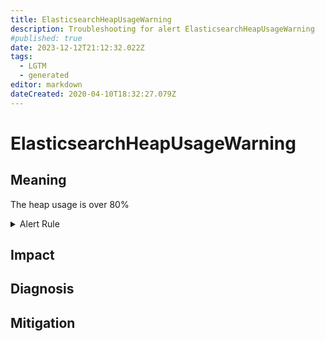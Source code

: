 ```yaml
---
title: ElasticsearchHeapUsageWarning
description: Troubleshooting for alert ElasticsearchHeapUsageWarning
#published: true
date: 2023-12-12T21:12:32.022Z
tags: 
  - LGTM
  - generated
editor: markdown
dateCreated: 2020-04-10T18:32:27.079Z
---
```


# ElasticsearchHeapUsageWarning

## Meaning
[//]: # "Short paragraph that explains what the alert means"
The heap usage is over 80%

<details>
  <summary>Alert Rule</summary>

{{% rule "elasticsearch/prometheus-community-elasticsearch-exporter.yml" "ElasticsearchHeapUsageWarning" %}}

{{% comment %}}

```yaml
alert: ElasticsearchHeapUsageWarning
expr: (elasticsearch_jvm_memory_used_bytes{area="heap"} / elasticsearch_jvm_memory_max_bytes{area="heap"}) * 100 > 80
for: 2m
labels:
    severity: warning
annotations:
    summary: Elasticsearch Heap Usage warning (instance {{ $labels.instance }})
    description: |-
        The heap usage is over 80%
          VALUE = {{ $value }}
          LABELS = {{ $labels }}
    runbook: https://github.com/srerun/prometheus-alerts/blob/main/content/runbooks/prometheus-community-elasticsearch-exporter/ElasticsearchHeapUsageWarning.md

```

{{% /comment %}}

</details>


## Impact
[//]: # "What could / will happen if the alert is not addressed"



## Diagnosis
[//]: # "Steps to take to identify the cause of the problem"



## Mitigation
[//]: # "The steps necessary to resolve the alert"

